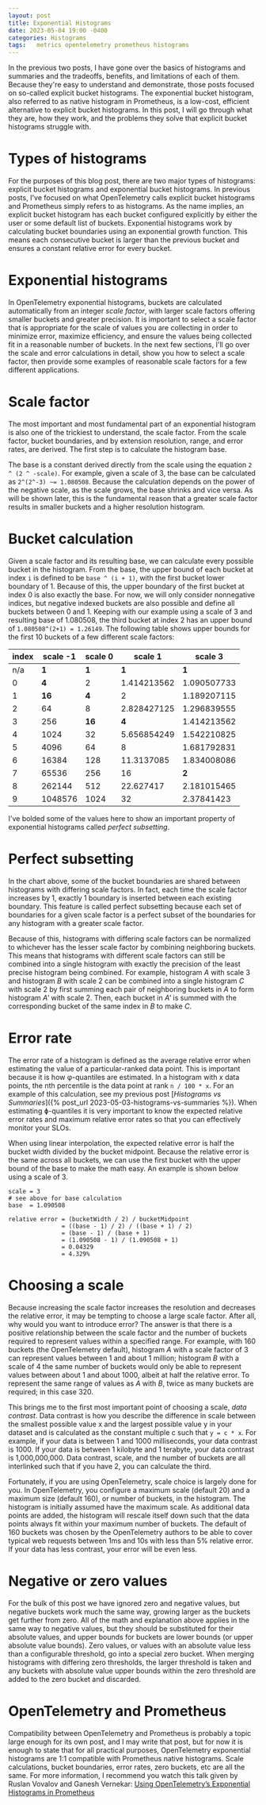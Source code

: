 ```yaml
---
layout: post
title: Exponential Histograms
date: 2023-05-04 19:00 -0400
categories: Histograms
tags:	metrics opentelemetry prometheus histograms
---
```


In the previous two posts, I have gone over the basics of histograms and summaries and the tradeoffs, benefits, and limitations of each of them. Because they're easy to understand and demonstrate, those posts focused on so-called explicit bucket histograms. The exponential bucket histogram, also referred to as native histogram in Prometheus, is a low-cost, efficient alternative to explicit bucket histograms. In this post, I will go through what they are, how they work, and the problems they solve that explicit bucket histograms struggle with.

# Types of histograms

For the purposes of this blog post, there are two major types of histograms: explicit bucket histograms and exponential bucket histograms. In previous posts, I've focused on what OpenTelemetry calls explicit bucket histograms and Prometheus simply refers to as histograms. As the name implies, an explicit bucket histogram has each bucket configured explicitly by either the user or some default list of buckets.  Exponential histograms work by calculating bucket boundaries using an exponential growth function. This means each consecutive bucket is larger than the previous bucket and ensures a constant relative error for every bucket.

# Exponential histograms

In OpenTelemetry exponential histograms, buckets are calculated automatically from an integer *scale factor*, with larger scale factors offering smaller buckets and greater precision. It is important to select a scale factor that is appropriate for the scale of values you are collecting in order to minimize error, maximize efficiency, and ensure the values being collected fit in a reasonable number of buckets. In the next few sections, I'll go over the scale and error calculations in detail, show you how to select a scale factor, then provide some examples of reasonable scale factors for a few different applications.

# Scale factor

The most important and most fundamental part of an exponential histogram is also one of the trickiest to understand, the scale factor. From the scale factor, bucket boundaries, and by extension resolution, range, and error rates, are derived. The first step is to calculate the histogram base.

The base is a constant derived directly from the scale using the equation `2 ^ (2 ^ -scale)`. For example, given a scale of 3, the base can be calculated as `2^(2^-3) ~= 1.080508`. Because the calculation depends on the power of the negative scale, as the scale grows, the base shrinks and vice versa. As will be shown later, this is the fundamental reason that a greater scale factor results in smaller buckets and a higher resolution histogram.

# Bucket calculation

Given a scale factor and its resulting base, we can calculate every possible bucket in the histogram. From the base, the upper bound of each bucket at index `i` is defined to be `base ^ (i + 1)`, with the first bucket lower boundary of 1. Because of this, the upper boundary of the first bucket at index 0 is also exactly the base. For now, we will only consider nonnegative indices, but negative indexed buckets are also possible and define all buckets between 0 and 1. Keeping with our example using a scale of 3 and resulting base of 1.080508, the third bucket at index 2 has an upper bound of `1.080508^(2+1) = 1.26149`. The following table shows upper bounds for the first 10 buckets of a few different scale factors:

| index | scale -1 | scale 0 | scale 1     | scale 3     |
| ----- | -------- | ------- | ----------- | ----------- |
| n/a   | **1**    | **1**   | **1**       | **1**       |
| 0     | **4**    | 2       | 1.414213562 | 1.090507733 |
| 1     | **16**   | **4**   | 2           | 1.189207115 |
| 2     | 64       | 8       | 2.828427125 | 1.296839555 |
| 3     | 256      | **16**  | **4**       | 1.414213562 |
| 4     | 1024     | 32      | 5.656854249 | 1.542210825 |
| 5     | 4096     | 64      | 8           | 1.681792831 |
| 6     | 16384    | 128     | 11.3137085  | 1.834008086 |
| 7     | 65536    | 256     | 16          | **2**       |
| 8     | 262144   | 512     | 22.627417   | 2.181015465 |
| 9     | 1048576  | 1024    | 32          | 2.37841423  |

I've bolded some of the values here to show an important property of exponential histograms called *perfect subsetting*.

# Perfect subsetting

In the chart above, some of the bucket boundaries are shared between histograms with differing scale factors. In fact, each time the scale factor increases by 1, exactly 1 boundary is inserted between each existing boundary. This feature is called perfect subsetting because each set of boundaries for a given scale factor is a perfect subset of the boundaries for any histogram with a greater scale factor.

Because of this, histograms with differing scale factors can be normalized to whichever has the lesser scale factor by combining neighboring buckets. This means that histograms with different scale factors can still be combined into a single histogram with exactly the precision of the least precise histogram being combined. For example, histogram *A* with scale 3 and histogram *B* with scale 2 can be combined into a single histogram *C* with scale 2 by first summing each pair of neighboring buckets in *A* to form histogram *A'* with scale 2. Then, each bucket in *A'* is summed with the corresponding bucket of the same index in *B* to make *C*.

# Error rate

The error rate of a histogram is defined as the average relative error when estimating the value of a particular-ranked data point. This is important because it is how φ-quantiles are estimated. In a histogram with x data points, the nth percentile is the data point at rank `n / 100 * x`. For an example of this calculation, see my previous post [*Histograms vs Summaries*]({% post_url 2023-05-03-histograms-vs-summaries %}). When estimating ɸ-quantiles it is very important to know the expected relative error rates and maximum relative error rates so that you can effectively monitor your SLOs.

When using linear interpolation, the expected relative error is half the bucket width divided by the bucket midpoint. Because the relative error is the same across all buckets, we can use the first bucket with the upper bound of the base to make the math easy. An example is shown below using a scale of 3.

```
scale = 3
# see above for base calculation
base  = 1.090508

relative error = (bucketWidth / 2) / bucketMidpoint
               = ((base - 1) / 2) / ((base + 1) / 2)
               = (base - 1) / (base + 1)
               = (1.090508 - 1) / (1.090508 + 1)
               = 0.04329
               = 4.329%
```

# Choosing a scale

Because increasing the scale factor increases the resolution and decreases the relative error, it may be tempting to choose a large scale factor. After all, why would you want to introduce error? The answer is that there is a positive relationship between the scale factor and the number of buckets required to represent values within a specified range. For example, with 160 buckets (the OpenTelemetry default), histogram *A* with a scale factor of 3 can represent values between 1 and about 1 million; histogram *B* with a scale of 4 the same number of buckets would only be able to represent values between about 1 and about 1000, albeit at half the relative error. To represent the same range of values as *A* with *B*, twice as many buckets are required; in this case 320.

This brings me to the first most important point of choosing a scale, *data contrast*. Data contrast is how you describe the difference in scale between the smallest possible value x and the largest possible value y in your dataset and is calculated as the constant multiple c such that `y = c * x`. For example, if your data is between 1 and 1000 milliseconds, your data contrast is 1000. If your data is between 1 kilobyte and 1 terabyte, your data contrast is 1,000,000,000. Data contrast, scale, and the number of buckets are all interlinked such that if you have 2, you can calculate the third.

Fortunately, if you are using OpenTelemetry, scale choice is largely done for you. In OpenTelemetry, you configure a maximum scale (default 20) and a maximum size (default 160), or number of buckets, in the histogram. The histogram is initially assumed have the maximum scale. As additional data points are added, the histogram will rescale itself down such that the data points always fit within your maximum number of buckets. The default of 160 buckets was chosen by the OpenTelemetry authors to be able to cover typical web requests between 1ms and 10s with less than 5% relative error. If your data has less contrast, your error will be even less.

# Negative or zero values

 For the bulk of this post we have ignored zero and negative values, but negative buckets work much the same way, growing larger as the buckets get further from zero. All of the math and explanation above applies in the same way to negative values, but they should be substituted for their absolute values, and upper bounds for buckets are lower bounds (or upper absolute value bounds). Zero values, or values with an absolute value less than a configurable threshold, go into a special zero bucket. When merging histograms with differing zero thresholds, the larger threshold is taken and any buckets with absolute value upper bounds within the zero threshold are added to the zero bucket and discarded.

# OpenTelemetry and Prometheus

Compatibility between OpenTelemetry and Prometheus is probably a topic large enough for its own post, and I may write that post, but for now it is enough to state that for all practical purposes, OpenTelemetry exponential histograms are 1:1 compatible with Prometheus native histograms. Scale calculations, bucket boundaries, error rates, zero buckets, etc are all the same. For more information, I recommend you watch this talk given by  Ruslan Vovalov and Ganesh Vernekar: [Using OpenTelemetry’s Exponential Histograms in Prometheus](https://www.youtube.com/watch?v=W2_TpDcess8)
